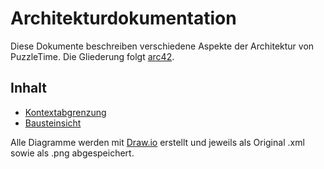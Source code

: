 # Architekturdokumentation

Diese Dokumente beschreiben verschiedene Aspekte der Architektur von PuzzleTime.
Die Gliederung folgt [arc42](http://www.arc42.de/template/index.html).

## Inhalt

* [Kontextabgrenzung](03_kontextabgrenzung.md)
* [Bausteinsicht](05_bausteinsicht.md)

Alle Diagramme werden mit [Draw.io](http://draw.io) erstellt und jeweils als Original
.xml sowie als .png abgespeichert.